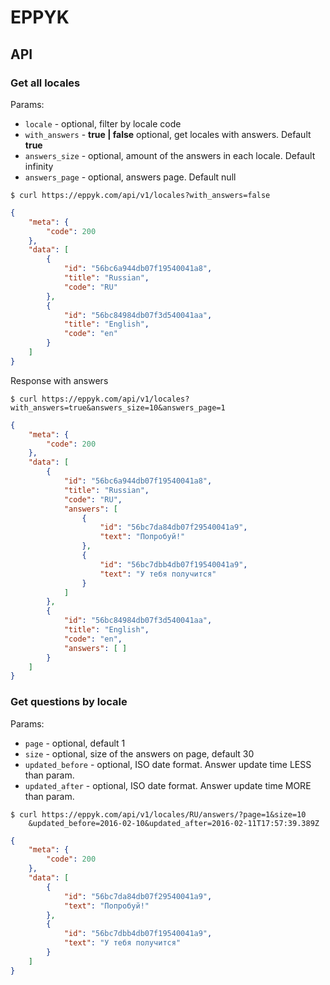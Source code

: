 # EPPYK

## API

### Get all locales

Params:

* `locale` - optional, filter by locale code
* `with_answers` - **true | false** optional, get locales with answers. Default **true**
* `answers_size` - optional, amount of the answers in each locale. Default infinity
* `answers_page` - optional, answers page. Default null

```shell
$ curl https://eppyk.com/api/v1/locales?with_answers=false
```
```json
{
    "meta": {
        "code": 200
    },
    "data": [
        {
            "id": "56bc6a944db07f19540041a8",
            "title": "Russian",
            "code": "RU"
        },
        {
            "id": "56bc84984db07f3d540041aa",
            "title": "English",
            "code": "en"
        }
    ]
}
```

Response with answers

```shell
$ curl https://eppyk.com/api/v1/locales?with_answers=true&answers_size=10&answers_page=1
```

```json
{
    "meta": {
        "code": 200
    },
    "data": [
        {
            "id": "56bc6a944db07f19540041a8",
            "title": "Russian",
            "code": "RU",
            "answers": [
                {
                    "id": "56bc7da84db07f29540041a9",
                    "text": "Попробуй!"
                },
                {
                    "id": "56bc7dbb4db07f19540041a9",
                    "text": "У тебя получится"
                }
            ]
        },
        {
            "id": "56bc84984db07f3d540041aa",
            "title": "English",
            "code": "en",
            "answers": [ ]
        }
    ]
}
```

### Get questions by locale 

Params:

* `page` - optional, default 1
* `size` - optional, size of the answers on page, default 30
* `updated_before` - optional, ISO date format. Answer update time LESS than param.
* `updated_after` - optional, ISO date format. Answer update time MORE than param.


```shell
$ curl https://eppyk.com/api/v1/locales/RU/answers/?page=1&size=10
    &updated_before=2016-02-10&updated_after=2016-02-11T17:57:39.389Z
```

```json
{
    "meta": {
        "code": 200
    },
    "data": [
        {
            "id": "56bc7da84db07f29540041a9",
            "text": "Попробуй!"
        },
        {
            "id": "56bc7dbb4db07f19540041a9",
            "text": "У тебя получится"
        }
    ]
}
